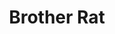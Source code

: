---
title: Brother Rat
year: 1939
opening_date: 1939-11-14
closing_date: 1939-11-17
layout: productions
image:
image_caption:
image_credit:
playbill: 
category: 
details:
  Theatre: Theatre Jacksonville
  Venue: Little Theatre
cast:
  A. Furman Townsend, Jr.: Sidney Lanier
  Billy Randolph: J. Burton Webster, Jr.
  Bing Edwards: Buddy Kilgore
  Claire Ramm: Betty Dowling
  Col. Ramm: John Temple Gilmer
  Dan Crawford: John Covington
  Grant Bottome: Algie Moseley
  Harley Harrington: Louis Larmoyeux
  Jenny: Elsie Austin
  Joyce Winfree: Ilah Fay Blois
  Kate Rice: Edith Hulsey
  Liet. "Lace Drawers" Rogers: Samuel Birnkrant
  Member of the Guard: 
    - Ben Johnson
    - Robert Krell
  Mrs. Brooks: Emma Sue Mcleod
  Newsreel Scott: Bob Phillips
  Slim: Fred W. Bucky, Jr.
  Tripod Andrews: Henry Anner
  Wardrobe Mistress: Marie Williams
crew:
  Crew Assistant: 
    - Charles Roberts
    - Eleonor Edwards
    - Elma Jean Hendren
    - Molly Delgado
    - Pol Delgado
    - Robert Krell
  Director: William F. Blois, Jr.
  Electrician: Alex Pillsbury
  Make-up: Stanley Morrell
  Make-up Assistant: 
    - Aletha Masters
    - Emma Sue Zink
    - Jean Runyon
    - Matilda Shane
    - Neal Tyler, Jr.
  Production Manager: Mary Courtney
  Property Assistant: 
    - Anne Newsom
    - Molly Delgado
  Props: Eleonor Edwards
  Stage Manager: Jesse Hoagland
orchestra:
external_links:
---